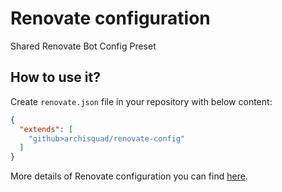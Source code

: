# Renovate configuration

Shared Renovate Bot Config Preset

## How to use it?

Create `renovate.json` file in your repository with below content:

```json
{
  "extends": [
    "github>archisquad/renovate-config"
  ]
}
```

More details of Renovate configuration you can find [here](https://docs.renovatebot.com/configuration-options/).
